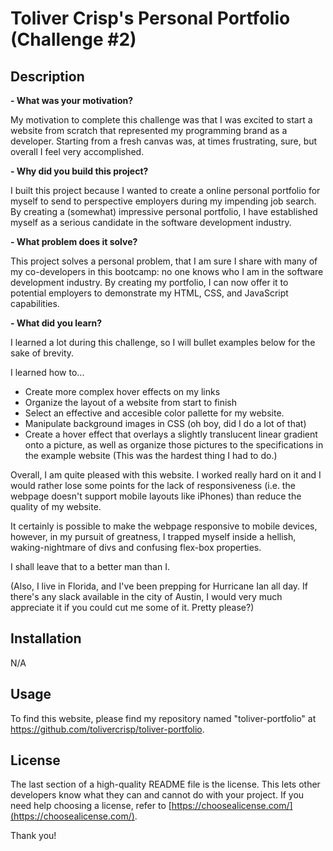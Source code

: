 # Toliver Crisp's Personal Portfolio (Challenge #2)

## Description

**- What was your motivation?**

My motivation to complete this challenge was that I was excited to start a website from scratch that represented my programming brand as a developer. Starting from a fresh canvas was, at times frustrating, sure, but overall I feel very accomplished.



**- Why did you build this project?**

I built this project because I wanted to create a online personal portfolio for myself to send to perspective employers during my impending job search. By creating a (somewhat) impressive personal portfolio, I have established myself as a serious candidate in the software development industry.


**- What problem does it solve?**

This project solves a personal problem, that I am sure I share with many of my co-developers in this bootcamp: no one knows who I am in the software development industry. By creating my portfolio, I can now offer it to potential employers to demonstrate my HTML, CSS, and JavaScript capabilities.


**- What did you learn?**

I learned a lot during this challenge, so I will bullet examples below for the sake of brevity.

I learned how to...

- Create more complex hover effects on my links
- Organize the layout of a website from start to finish
- Select an effective and accesible color pallette for my website.
- Manipulate background images in CSS (oh boy, did I do a lot of that)
- Create a hover effect that overlays a slightly translucent linear gradient onto a picture, as well as organize those pictures to the specifications in the example website (This was the hardest thing I had to do.)

Overall, I am quite pleased with this website. I worked really hard on it and I would rather lose some points for the lack of responsiveness (i.e. the webpage doesn't support mobile layouts like iPhones) than reduce the quality of my website.

It certainly is possible to make the webpage responsive to mobile devices, however, in my pursuit of greatness, I trapped myself inside a hellish, waking-nightmare of divs and confusing flex-box properties.

I shall leave that to a better man than I.

(Also, I live in Florida, and I've been prepping for Hurricane Ian all day. If there's any slack available in the city of Austin, I would very much appreciate it if you could cut me some of it. Pretty please?)

## Installation

N/A

## Usage

To find this website, please find my repository named "toliver-portfolio" at https://github.com/tolivercrisp/toliver-portfolio.

## License

The last section of a high-quality README file is the license. This lets other developers know what they can and cannot do with your project. If you need help choosing a license, refer to [https://choosealicense.com/](https://choosealicense.com/).

Thank you!

